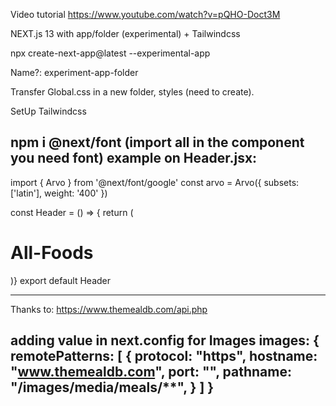 Video tutorial https://www.youtube.com/watch?v=pQHO-Doct3M

NEXT.js 13 with app/folder (experimental) + Tailwindcss

npx create-next-app@latest --experimental-app

Name?: experiment-app-folder

Transfer Global.css in a new folder, styles (need to create).

SetUp Tailwindcss


npm i @next/font
(import all in the component you need font)
example on Header.jsx:
----------
import { Arvo } from '@next/font/google'
const arvo = Arvo({ subsets: ['latin'], weight: '400' })

const Header = () => {
return (
    <div className='py-5 bg-slate-300'>
        <div className={arvo.className}>
            <Link href="/" >
                <h1 className='text-green-600 font-bold text-lg ml-2'>All-Foods</h1>
            </Link>
        </div>
    </div>
)}
export default Header

------

Thanks to: https://www.themealdb.com/api.php

adding value in next.config for Images
images: {
    remotePatterns: [
      {
        protocol: "https",
        hostname: "www.themealdb.com",
        port: "",
        pathname: "/images/media/meals/**",
      }
    ]
  }
----------